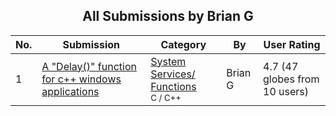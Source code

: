 ﻿<div align="center">

## All Submissions by Brian G

</div>

No.  | Submission | Category | By   | User Rating
---- | ---------- | -------- | ---- | -----------
1 | [A "Delay\(\)" function for c\+\+ windows applications<br />](https://github.com/Planet-Source-Code/brian-g-a-delay-function-for-c-windows-applications__3-411) | [System Services/ Functions<br /><sup>C / C++</sup>](../ByCategory/system-services-functions__3-23.md) | Brian G | 4.7 (47 globes from 10 users)
